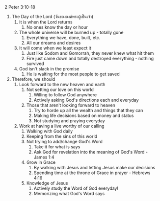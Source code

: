2 Peter 3:10-18

1. The Day of the Lord (วันขององค์พระผู้เป็นเจ้า)
	1. It is when the Lord returns
		1. No ones know the day or hour
	2. The whole universe will be burned up - totally gone
		1. Everything we have, done, built, etc.
		2. All our dreams and desires
	3. It will come when we least expect it
		1. Just like Sodom and Gomorrah, they never knew what hit them
		2. Fire just came down and totally destroyed everything - nothing survived
	4. God isn't slack in the promise
		1. He is waiting for the most people to get saved
2. Therefore, we should 
	1. Look forward to the new heaven and earth
		1. Not setting our love on this world
			1. Willing to follow God anywhere
			2. Actively asking God's directions each and everyday
		2. Those that aren't looking forward to heaven
			1. Try to horde up all the wealth and things that they can
			2. Making life decisions based on money and status
			3. Not studying and praying everyday
	2. Work at having a live worthy of our calling
		1. Walking with God daily
		2. Keeping from the sins of this world
		3. Not trying to add/change God's Word
			1. Take it for what is says
			2. Ask God for revelation into the meaning of God's Word - James 1:4
		4. Grow in Grace
			1. By walking with Jesus and letting Jesus make our decisions
			2. Spending time at the throne of Grace in prayer - Hebrews 4:16
		5. Knowledge of Jesus
			1. Actively study the Word of God everyday!
			2. Memorizing what God's Word says